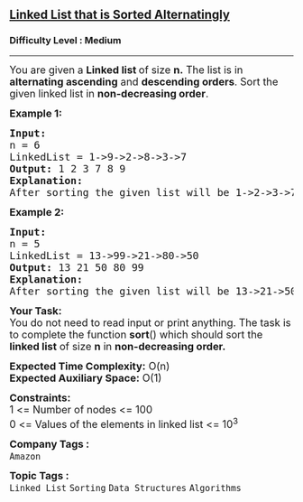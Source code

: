 <h2><a href="https://www.geeksforgeeks.org/problems/linked-list-that-is-sorted-alternatingly/0">Linked List that is Sorted Alternatingly</a></h2><h3>Difficulty Level : Medium</h3><hr><div class="problems_problem_content__Xm_eO"><p><span style="font-size: 18px;">You are given a <strong>Linked list </strong>of size <strong>n.</strong> The list is in <strong>alternating ascending</strong> and <strong>descending orders</strong>. Sort&nbsp;the given linked list in <strong>non-decreasing order</strong>.</span></p>
<p><span style="font-size: 18px;"><strong>Example 1:</strong></span></p>
<pre><span style="font-size: 18px;"><strong>Input:</strong><br>n = 6
LinkedList = 1-&gt;9-&gt;2-&gt;8-&gt;3-&gt;7
<strong>Output: </strong>1 2 3 7 8 9<strong>
Explanation: <br></strong>After sorting the given list will be 1-&gt;2-&gt;3-&gt;7-&gt;8-&gt;9.</span>
</pre>
<p><span style="font-size: 18px;"><strong>Example 2:</strong></span></p>
<pre><span style="font-size: 18px;"><strong>Input:</strong><br>n = 5
LinkedList = 13-&gt;99-&gt;21-&gt;80-&gt;50
<strong>Output: </strong>13 21 50 80 99
<strong>Explanation:<br></strong>After sorting the given list will be 13-&gt;21-&gt;50-&gt;80-&gt;99.</span>
</pre>
<p><span style="font-size: 18px;"><strong>Your Task:</strong><br>You do not need to read input or print anything. The task is to complete the function <strong>sort</strong>() which should sort the <strong>linked list</strong> of size&nbsp;<strong>n</strong> in <strong>non-decreasing order.&nbsp;</strong></span></p>
<p><span style="font-size: 18px;"><strong>Expected Time Complexity:</strong> O(n)<br><strong>Expected Auxiliary Space:</strong>&nbsp;O(1)</span></p>
<p><span style="font-size: 18px;"><strong>Constraints:</strong><br>1 &lt;= Number of nodes &lt;= 100<br>0 &lt;= Values of the elements in linked list &lt;= 10<sup>3</sup></span></p></div><p><span style=font-size:18px><strong>Company Tags : </strong><br><code>Amazon</code>&nbsp;<br><p><span style=font-size:18px><strong>Topic Tags : </strong><br><code>Linked List</code>&nbsp;<code>Sorting</code>&nbsp;<code>Data Structures</code>&nbsp;<code>Algorithms</code>&nbsp;